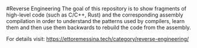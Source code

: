 #Reverse Engineering
The goal of this repository is to show fragments of high-level code (such as C/C++, Rust) and the corresponding assembly compilation in order to understand the patterns used by compilers, learn them and then use them backwards to rebuild the code from the assembly.

For details visit: https://ettoremessina.tech/category/reverse-engineering/

